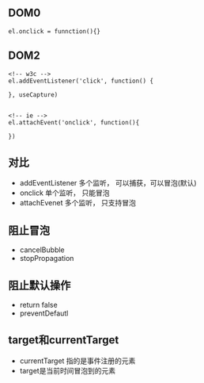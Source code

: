 ## DOM0 
```
el.onclick = funnction(){}

```

## DOM2
```
<!-- w3c -->
el.addEventListener('click', function() {
	
}, useCapture) 


<!-- ie -->
el.attachEvent('onclick', function(){
	
})
```

## 对比

- addEventListener 多个监听， 可以捕获，可以冒泡(默认)
- onclick  单个监听， 只能冒泡
- attachEvenet 多个监听， 只支持冒泡

## 阻止冒泡
- cancelBubble
- stopPropagation

## 阻止默认操作
- return false
- preventDefautl

## target和currentTarget
- currentTarget 指的是事件注册的元素
- target是当前时间冒泡到的元素